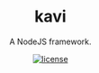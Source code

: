 <h1 align="center">kavi</h1>

<div align="center">
A NodeJS framework.
</div>

<div align="center">

[![license](https://img.shields.io/badge/license-MIT-blue.svg)](https://github.com/demingongo/kavi/blob/HEAD/LICENSE)

</div>
